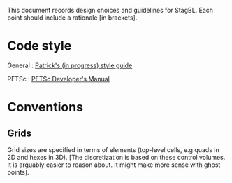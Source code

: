 This document records design choices and guidelines for StagBL.
Each point should include a rationale [in brackets].

# Code style

General : [Patrick's (in progress) style guide](https://bitbucket.org/psanan/pdsstyle)

PETSc : [PETSc Developer's Manual](http://www.mcs.anl.gov/petsc/petsc-current/docs/developers.pdf)

# Conventions 

## Grids

Grid sizes are specified in terms of elements (top-level cells, e.g quads in 2D and hexes in 3D). [The discretization is based on these control volumes. It is arguably easier to reason about. It might make more sense with ghost points].


